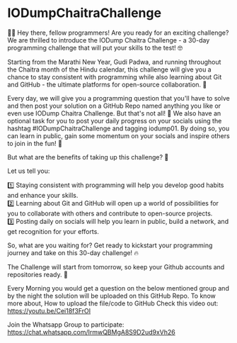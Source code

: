 # IODumpChaitraChallenge

🎉🚀 Hey there, fellow programmers! Are you ready for an exciting challenge? We are thrilled to introduce the IODump Chaitra Challenge - a 30-day programming challenge that will put your skills to the test! 🤓

Starting from the Marathi New Year, Gudi Padwa, and running throughout the Chaitra month of the Hindu calendar, this challenge will give you a chance to stay consistent with programming while also learning about Git and GitHub - the ultimate platforms for open-source collaboration. 🌟

Every day, we will give you a programming question that you'll have to solve and then post your solution on a GitHub Repo named anything you like or even use IODump Chaitra Challenge. But that's not all! 🤩 We also have an optional task for you to post your daily progress on your socials using the hashtag #IODumpChaitraChallenge and tagging iodump01. By doing so, you can learn in public, gain some momentum on your socials and inspire others to join in the fun! 🤗

But what are the benefits of taking up this challenge? 🤔 

Let us tell you:

1️⃣ Staying consistent with programming will help you develop good habits and enhance your skills. <br>
2️⃣ Learning about Git and GitHub will open up a world of possibilities for you to collaborate with others and contribute to open-source projects.<br>
3️⃣ Posting daily on socials will help you learn in public, build a network, and get recognition for your efforts.<br>

So, what are you waiting for? Get ready to kickstart your programming journey and take on this 30-day challenge! 🔥

The Challenge will start from tomorrow, so keep your Github accounts and repositories ready. 🙌

Every Morning you would get a question on the below mentioned group and by the night the solution will be uploaded on this GitHub Repo. To know more about, How to upload the file/code to GitHub Check this video out: https://youtu.be/Cei18f3FrOI 

Join the Whatsapp Group to participate:
https://chat.whatsapp.com/IrmwQBMgA8S9D2ud9xVh26

